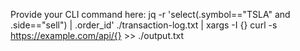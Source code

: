 Provide your CLI command here:
jq -r 'select(.symbol=="TSLA" and .side=="sell") | .order_id' ./transaction-log.txt | xargs -I {} curl -s https://example.com/api/{} >> ./output.txt